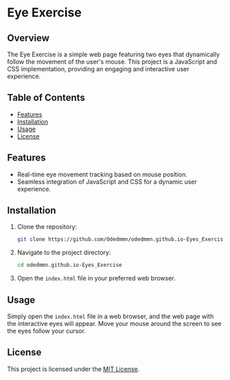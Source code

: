 # Eye Exercise

## Overview

The Eye Exercise is a simple web page featuring two eyes that dynamically follow the movement of the user's mouse. This project is a JavaScript and CSS implementation, providing an engaging and interactive user experience.

## Table of Contents

- [Features](#features)
- [Installation](#installation)
- [Usage](#usage)
- [License](#license)

## Features 

- Real-time eye movement tracking based on mouse position.
- Seamless integration of JavaScript and CSS for a dynamic user experience.



## Installation

1. Clone the repository:

    ```bash
    git clone https://github.com/Odedmmn/odedmmn.github.io-Eyes_Exercise.git
    ```

2. Navigate to the project directory:

    ```bash
    cd odedmmn.github.io-Eyes_Exercise
    ```

3. Open the `index.html` file in your preferred web browser.

## Usage

Simply open the `index.html` file in a web browser, and the web page with the interactive eyes will appear. Move your mouse around the screen to see the eyes follow your cursor.


## License

This project is licensed under the [MIT License](LICENSE).
